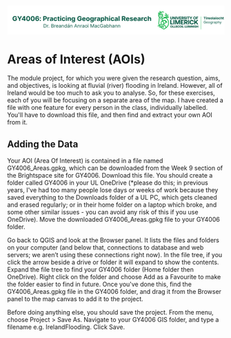 <img src="https://raw.githubusercontent.com/bamacgabhann/GY4006/main/GY4006_logo.png" align=center alt="UL Geography logo"/>

<h1>Areas of Interest (AOIs)</h1>

The module project, for which you were given the research question, aims, and objectives, is looking at fluvial (river) flooding in Ireland. However, all of Ireland would be too much to ask you to analyse. So, for these exercises, each of you will be focusing on a separate area of the map. I have created a file with one feature for every person in the class, individually labelled. You'll have to download this file, and then find and extract your own AOI from it.

<h2>Adding the Data</h2>

Your AOI (Area Of Interest) is contained in a file named GY4006_Areas.gpkg, which can be downloaded from the Week 9 section of the Brightspace site for GY4006. Download this file. You should create a folder called GY4006 in your UL OneDrive (*please do this; in previous years, I've had too many people lose days or weeks of work because they saved everything to the Downloads folder of a UL PC, which gets cleaned and erased regularly; or in their home folder on a laptop which broke, and some other similar issues - you can avoid any risk of this if you use OneDrive). Move the downloaded GY4006_Areas.gpkg file to your GY4006 folder. 

Go back to QGIS and look at the Browser panel. It lists the files and folders on your computer (and below that, connections to database and web servers; we aren’t using these connections right now). In the file tree, if you click the arrow beside a drive or folder it will expand to show the contents. Expand the file tree to find your GY4006 folder (Home folder then OneDrive). Right click on the folder and choose Add as a Favourite to make the folder easier to find in future. Once you've done this, find the GY4006_Areas.gpkg file in the GY4006 folder, and drag it from the Browser panel to the map canvas to add it to the project.
  
Before doing anything else, you should save the project. From the menu, choose Project > Save As. Navigate to your GY4006 GIS folder, and type a filename e.g. IrelandFlooding. Click Save.

